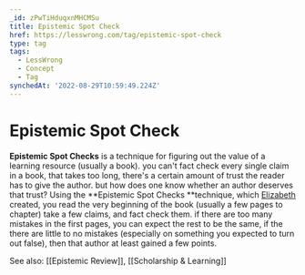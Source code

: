 ```yaml
---
_id: zPwTiHduqxnMHCMSu
title: Epistemic Spot Check
href: https://lesswrong.com/tag/epistemic-spot-check
type: tag
tags:
  - LessWrong
  - Concept
  - Tag
synchedAt: '2022-08-29T10:59:49.224Z'
---
```

# Epistemic Spot Check

**Epistemic Spot Checks** is a technique for figuring out the value of a learning resource (usually a book). you can't fact check every single claim in a book, that takes too long, there's a certain amount of trust the reader has to give the author. but how does one know whether an author deserves that trust? Using the **Epistemic Spot Checks **technique, which [Elizabeth](https://www.lesswrong.com/users/pktechgirl) created, you read the very beginning of the book (usually a few pages to chapter) take a few claims, and fact check them. if there are too many mistakes in the first pages, you can expect the rest to be the same, if the there are little to no mistakes (especially on something you expected to turn out false), then that author at least gained a few points.

See also: [[Epistemic Review]], [[Scholarship & Learning]]
